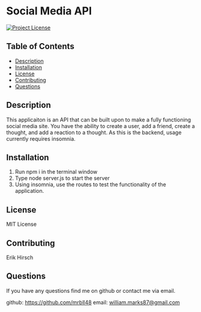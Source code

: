 # Social Media API

[![Project License](https://img.shields.io/badge/License-MIT%20License-blue)](https://choosealicense.com)

## Table of Contents

- [Description](#description)
- [Installation](#installation)
- [License](#license)
- [Contributing](#contributing)
- [Questions](#questions)

## Description

This applicaiton is an API that can be built upon to make a fully functioning social media site. You have the ability to create a user, add a friend, create a thought, and add a reaction to a thought. As this is the backend, usage currently requires insomnia.

## Installation

1. Run npm i in the terminal window
2. Type node server.js to start the server
3. Using insomnia, use the routes to test the functionality of the application.

## License

MIT License

## Contributing

Erik Hirsch

## Questions

If you have any questions find me on github or contact me via email.

github: https://github.com/mrbll48
email: william.marks87@gmail.com
